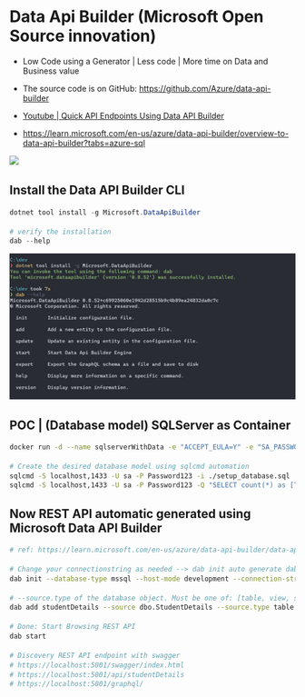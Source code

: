 # Data Api Builder (Microsoft Open Source innovation)

- Low Code using a Generator | Less code | More time on Data and Business value   

- The source code is on GitHub: https://github.com/Azure/data-api-builder

- [Youtube | Quick API Endpoints Using Data API Builder](https://www.youtube.com/watch?v=XQRO_uoGhp4&t=218)

- https://learn.microsoft.com/en-us/azure/data-api-builder/overview-to-data-api-builder?tabs=azure-sql


![](https://learn.microsoft.com/en-us/azure/data-api-builder/media/data-api-builder-architecture-overview.png)


## Install the Data API Builder CLI

```powershell
dotnet tool install -g Microsoft.DataApiBuilder

# verify the installation
dab --help
```

![](../images/dab.jpg)



## POC | (Database model) SQLServer as Container

```bash
docker run -d --name sqlserverWithData -e "ACCEPT_EULA=Y" -e "SA_PASSWORD=Password123" -p 1433:1433 jalalhejazi/microservice_sqlserver:latest

# Create the desired database model using sqlcmd automation 
sqlcmd -S localhost,1433 -U sa -P Password123 -i ./setup_database.sql
sqlcmd -S localhost,1433 -U sa -P Password123 -Q "SELECT count(*) as [TestCount]  FROM [StudentDB].[dbo].[StudentDetails]"
```

## Now REST API automatic generated using Microsoft Data API Builder 

```bash
# ref: https://learn.microsoft.com/en-us/azure/data-api-builder/data-api-builder-cli

# Change your connectionstring as needed --> dab init auto generate dab_config.json 
dab init --database-type mssql --host-mode development --connection-string "Data Source=localhost;Initial Catalog=StudentDB;User ID=sa;Password=Password123;Trust Server Certificate=True"

# --source.type of the database object. Must be one of: [table, view, stored-procedure]
dab add studentDetails --source dbo.StudentDetails --source.type table --permissions "anonymous:*"

# Done: Start Browsing REST API 
dab start

# Discovery REST API endpoint with swagger
# https://localhost:5001/swagger/index.html
# https://localhost:5001/api/studentDetails
# https://localhost:5001/graphql/

```

